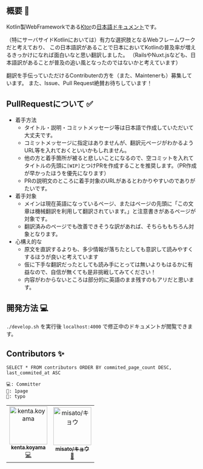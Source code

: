 ## 概要 👀

Kotlin製WebFrameworkである[Ktor](https://ktor.io)の[日本語ドキュメント](https://jp.ktor.work)です。

（特にサーバサイドKotlinにおいては）有力な選択肢となるWebフレームワークだと考えており、
この日本語訳があることで日本においてKotlinの普及率が増えるきっかけになれば面白いなと思い翻訳しました。
（RailsやNuxt.jsなども、日本語訳があることが普及の追い風となったのではないかと考えています）

翻訳を手伝っていただけるContributerの方を（また、Maintenerも）募集しています。
また、Issue、Pull Request絶賛お待ちしています！

## PullRequestについて ✅

* 着手方法
  * タイトル・説明・コミットメッセージ等は日本語で作成していただいて大丈夫です。
  * コミットメッセージに指定はありませんが、翻訳元ページがわかるようURL等を入れておくといいかもしれません。
  * 他の方と着手箇所が被ると悲しいことになるので、空コミットを入れてタイトルの先頭に`[WIP]`とつけPRを作成することを推奨します。（PR作成が早かったほうを優先になります）
  * PRの説明文のところに着手対象のURLがあるとわかりやすいのでありがたいです。
* 着手対象
  * メインは現在英語になっているページ、またはページの先頭に「この文章は機械翻訳を利用して翻訳されています。」と注意書きがあるページが対象です。
  * 翻訳済みのページでも改善できそうな訳があれば、そちらももちろん対象となります。
* 心構え的な
  * 原文を直訳するよりも、多少情報が落ちたとしても意訳して読みやすくするほうが良いと考えています
  * 仮に下手な翻訳だったとしても読み手にとっては無いよりもはるかに有益なので、自信が無くても是非挑戦してみてください！
  * 内容がわからないところは部分的に英語のまま残すのもアリだと思います。

## 開発方法 💻

`./develop.sh` を実行後 `localhost:4000` で修正中のドキュメントが閲覧できます。

## Contributors ✨

`SELECT * FROM contributors ORDER BY commited_page_count DESC, last_commited_at ASC`

```
💻: Committer
📖: 1page
🐛: typo
```

<!-- ALL-CONTRIBUTORS-LIST:START - Do not remove or modify this section -->
<!-- prettier-ignore -->
<table>
  <tr>
    <td align="center"><a href="https://github.com/doyaaaaaken"><img src="https://avatars3.githubusercontent.com/u/5428401?v=4" width="100px;" alt="kenta.koyama"/><br /><sub><b>kenta.koyama</b></sub></a><br /><a href="https://github.com/doyaaaaaken/ktor-doc-jp/commits?author=doyaaaaaken" title="Documentation">💻</a></td>
    <td align="center"><a href="https://prolab.club"><img src="https://avatars0.githubusercontent.com/u/43880251?v=4" width="100px;" alt="misato/キョウ"/><br /><sub><b>misato/キョウ</b></sub></a><br /><a href="https://github.com/doyaaaaaken/ktor-doc-jp/commits?author=kyou-today" title="Documentation">📖</a></td>
  </tr>
</table>

<!-- ALL-CONTRIBUTORS-LIST:END -->
